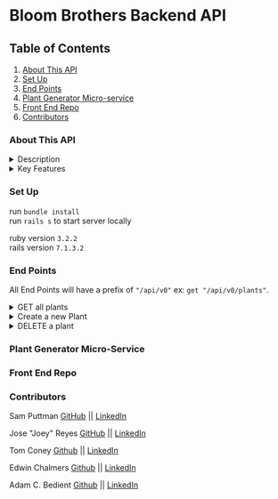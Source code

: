 # Bloom Brothers Backend API

## Table of Contents 
  1.  [About This API](#about-this-api)
  2.  [Set Up](#set-up)
  2.  [End Points](#end-points)
  3.  [Plant Generator Micro-service](#plant-generator-micro-service)
  5.  [Front End Repo](#front-end-repo)
  4.  [Contributors](#contributors)

### About This API
  <details>
    <summary> Description </summary>
     The Bloom Brothers API serves as the backbone for the Bloom Baby Plant Simulator Application, managing comprehensive interactions with the application's plant database. Designed with a service-oriented architecture (SOA), the API incorporates a custom plant generator microservice, ensuring dynamic and fun plant simulations.
  </details>

  <details>
    <summary> Key Features</summary>
      
      * CRUD Operations: Efficiently handles GET, POST, and DELETE HTTP requests, providing seamless data management with JSON-formatted responses powered by the json-api gem for serialization.
    
      * Robust Testing: Comprehensive sad path and edge case testing ensure reliability, achieving an impressive 97% test coverage. Continuous integration is facilitated via CircleCI.

      * Cross-Origin Resource Sharing (CORS): Supports CORS middleware, enabling smooth integration with the frontend application built using JavaScript and React.

      * Database Management: Utilizes PostgreSQL for robust and scalable data storage, maintaining all plant-related data including attributes, growth stages, and breeding mechanisms.

      * Breeding Mechanism: Allows plants to breed, creating diverse and unique plant types within the simulation.

      * User Authentication: Implements light user authentication using Rails' built-in .authenticate method to secure certain endpoints and actions.
  </details>
  
### Set Up
  run `bundle install` </br>
  run `rails s` to start server locally

  ruby version `3.2.2`</br>
  rails version `7.1.3.2`

### End Points
  All End Points will have a prefix of `"/api/v0"` ex: `get "/api/v0/plants"`. 

  <details>
    <summary> GET all plants </summary>
    ENDPOINT <code>"/plants"</code> This gets all plants from the database.</br>
      Response: 
        <pre><code> {
        "data": [
          {
            "id": "1",
            "type": "plant",
            "attributes": {
              "name": "Rose",
              "description": "The flower of love",
              "plant_type": "flower1",
              "planted": 1716929177,
              "lifespan": 86400000,
              "position": null,
              "phases": {
                "stem": {
                  "path": [
                    [
                      [0.5, 0, 0],
                      [0.5, 0, 0],
                      [0.5, 0, 0.8],
                      [0.1, 0.7, 0],
                      [0.1, 0.7, 0],
                      [0.1, 0.7, 0],
                      [0.1, 0.7, 0],
                      [0.1, 0.7, 0]
                    ],
                    [
                      [0.5, 0, 0],
                      [0.5, 0, 0],
                      [0.5, 0, 0.8],
                      [0.1, 1.76, 0],
                      [0.1, 1.76, 0],
                      [0.1, 1.76, 0],
                      [0.1, 1.76, 0],
                      [0.1, 1.76, 0]
                    ],
                    [
                      [0.5, 0, 0],
                      [0.5, 0, 0],
                      [0.5, 0, 0.8],
                      [0.1, 7, 0],
                      [0.1, 7, 0],
                      [0.1, 7, 0],
                      [0.1, 7, 0],
                      [0.1, 7, 0]
                    ],
                    [
                      [0.5, 0, 0],
                      [0.5, 0, 0],
                      [0.5, 0, 0.56],
                      [0.1, 4.5, 0.88],
                      [0.1, 7.46, 1.42],
                      [0.1, 8.34, 1.08],
                      [0.1, 8.42, 0],
                      [0.1, 7.08, -0.26]
                    ],
                    [
                      [0.5, 0, 0],
                      [0.5, 0, 0],
                      [0.5, 0, 0.56],
                      [0.1, 2.5, 0.88],
                      [0.1, 5.46, 1.42],
                      [0.1, 6.34, 1.08],
                      [0.1, 6.42, 0],
                      [0.1, 5.08, -0.26]
                    ]
                  ],
                  "color": [
                    [0, 255, 0],
                    [0, 255, 0],
                    [0, 255, 0],
                    [0, 255, 0],
                    [0, 255, 0]
                  ],
                  "stemWidth": [0.4, 0.4, 0.4, 0.4, 0.4]
                },
                "bloom": {
                  "color": [
                    [231, 172, 190],
                    [231, 172, 190],
                    [231, 172, 190],
                    [231, 172, 190],
                    [231, 172, 190]
                  ],
                  "height": [0.16, 0.14, 0.04, 0.04, 0.03],
                  "rotation": [
                    [0, 0, 0],
                    [0.03, 0, 0],
                    [-0.38, 0.07, -0.43],
                    [-0.38, 0.07, 0.07],
                    [-0.71, 0.07, -0.43]
                  ],
                  "radiusTop": [0.3, 0.44, 0.65, 1.09, 0.87],
                  "recRadius": [0.16, 0.16, 0.18, 0.2, 0.14],
                  "noiseScale": [0.46, 1.58, 1.69, 1.26, 0.19],
                  "petalCount": [1, 1, 1, 1, 1],
                  "noiseImpactX": [0.46, 0.47, 0.5, 0.5, 0.48],
                  "noiseImpactY": [0.34, 0.5, 0.93, 2.23, 2.63],
                  "noiseImpactZ": [0, 0, 1, 0.97, 0.94],
                  "radiusBottom": [0.3, 0.4, 0.98, 1.09, 0.46],
                  "radialSegments": [100, 100, 100, 29.35, 11.88]
                }
              }
            }
          },
          {
            "id": "2",
            "type": "plant",
            "attributes": {
              "name": "Sun Flower",
              "description": "Bows down to no man or Star",
              "plant_type": "flower1",
              "planted": 1716929177,
              "lifespan": 86400000,
              "position": null,
              "phases": {
                "stem": {
                  "path": [
                    [
                      [0.5, 0, 0],
                      [0.5, 0, 0],
                      [0.5, 0, 0.8],
                      [0.1, 0.7, 0],
                      [0.1, 0.7, 0],
                      [0.1, 0.7, 0],
                      [0.1, 0.7, 0],
                      [0.1, 0.7, 0]
                    ],
                    [
                      [0.5, 0, 0],
                      [0.5, 0, 0],
                      [0.5, 0, 0.8],
                      [0.1, 1.76, 0],
                      [0.1, 1.76, 0],
                      [0.1, 1.76, 0],
                      [0.1, 1.76, 0],
                      [0.1, 1.76, 0]
                    ],
                    [
                      [0.5, 0, 0],
                      [0.5, 0, 0],
                      [0.5, 0, 0.8],
                      [0.1, 7, 0],
                      [0.1, 7, 0],
                      [0.1, 7, 0],
                      [0.1, 7, 0],
                      [0.1, 7, 0]
                    ],
                    [
                      [0.5, 0, 0],
                      [0.5, 0, 0],
                      [0.5, 0, 0.56],
                      [0.1, 4.5, 0.88],
                      [0.1, 7.46, 1.42],
                      [0.1, 8.34, 1.08],
                      [0.1, 8.42, 0],
                      [0.1, 7.08, -0.26]
                    ],
                    [
                      [0.5, 0, 0],
                      [0.5, 0, 0],
                      [0.5, 0, 0.56],
                      [0.1, 2.5, 0.88],
                      [0.1, 5.46, 1.42],
                      [0.1, 6.34, 1.08],
                      [0.1, 6.42, 0],
                      [0.1, 5.08, -0.26]
                    ]
                  ],
                  "color": [
                    [0, 255, 0],
                    [0, 255, 0],
                    [0, 255, 0],
                    [0, 255, 0],
                    [0, 255, 0]
                  ],
                  "stemWidth": [0.4, 0.4, 0.4, 0.4, 0.4]
                },
                "bloom": {
                  "color": [
                    [128, 80, 68],
                    [128, 80, 68],
                    [128, 80, 68],
                    [128, 80, 68],
                    [128, 80, 68]
                  ],
                  "height": [0.16, 0.09, 0.04, 0.04, 0.02],
                  "rotation": [
                    [0, 0, 0],
                    [0.03, 0, 0],
                    [-0.38, 0.07, -0.43],
                    [-0.38, 0.07, 0.07],
                    [-0.71, 0.07, -0.43]
                  ],
                  "radiusTop": [0.3, 0.37, 0.96, 1.09, 0.81],
                  "recRadius": [0.16, 0.17, 0.18, 0.2, 0.17],
                  "noiseScale": [0.46, 1.77, 1.76, 1.18, 0.28],
                  "petalCount": [1, 1, 1, 1, 1],
                  "noiseImpactX": [0.46, 0.47, 0.5, 0.5, 0.48],
                  "noiseImpactY": [0.34, 0.4, 0.82, 2.15, 2.63],
                  "noiseImpactZ": [0, 0, 0, 0.97, 0.94],
                  "radiusBottom": [0.3, 0.43, 0.94, 1.09, 0.75],
                  "radialSegments": [100, 100, 100, 26.57, 11.88]
                }
              }
            }
          },
          {
            "id": "3",
            "type": "plant",
            "attributes": {
              "name": "rose",
              "description": "blue",
              "plant_type": "flower1",
              "planted": 1716929258,
              "lifespan": 86400000,
              "position": null,
              "phases": {
                "stem": {
                  "path": [
                    [
                      [0.5, 0, 0],
                      [0.5, 0, 0],
                      [0.5, 0, 0.8],
                      [0.1, 0.7, 0],
                      [0.1, 0.7, 0],
                      [0.1, 0.7, 0],
                      [0.1, 0.7, 0],
                      [0.1, 0.7, 0]
                    ],
                    [
                      [0.5, 0, 0],
                      [0.5, 0, 0],
                      [0.5, 0, 0.8],
                      [0.1, 1.76, 0],
                      [0.1, 1.76, 0],
                      [0.1, 1.76, 0],
                      [0.1, 1.76, 0],
                      [0.1, 1.76, 0]
                    ],
                    [
                      [0.5, 0, 0],
                      [0.5, 0, 0],
                      [0.5, 0, 0.8],
                      [0.1, 7, 0],
                      [0.1, 7, 0],
                      [0.1, 7, 0],
                      [0.1, 7, 0],
                      [0.1, 7, 0]
                    ],
                    [
                      [0.5, 0, 0],
                      [0.5, 0, 0],
                      [0.5, 0, 0.56],
                      [0.1, 4.5, 0.88],
                      [0.1, 7.46, 1.42],
                      [0.1, 8.34, 1.08],
                      [0.1, 8.42, 0],
                      [0.1, 7.08, -0.26]
                    ],
                    [
                      [0.5, 0, 0],
                      [0.5, 0, 0],
                      [0.5, 0, 0.56],
                      [0.1, 2.5, 0.88],
                      [0.1, 5.46, 1.42],
                      [0.1, 6.34, 1.08],
                      [0.1, 6.42, 0],
                      [0.1, 5.08, -0.26]
                    ]
                  ],
                  "color": [
                    [0, 255, 0],
                    [0, 255, 0],
                    [0, 255, 0],
                    [0, 255, 0],
                    [0, 255, 0]
                  ],
                  "stemWidth": [0.4, 0.4, 0.4, 0.4, 0.4]
                },
                "bloom": {
                  "color": [
                    [184, 194, 63],
                    [184, 194, 63],
                    [184, 194, 63],
                    [184, 194, 63],
                    [184, 194, 63]
                  ],
                  "height": [0.16, 0.12, 0.04, 0.04, 0.04],
                  "rotation": [
                    [0, 0, 0],
                    [0.03, 0, 0],
                    [-0.38, 0.07, -0.43],
                    [-0.38, 0.07, 0.07],
                    [-0.71, 0.07, -0.43]
                  ],
                  "radiusTop": [0.3, 0.39, 0.58, 1.09, 0.22],
                  "recRadius": [0.16, 0.17, 0.17, 0.2, 0.12],
                  "noiseScale": [0.46, 0.82, 1.32, 1.12, 0.72],
                  "petalCount": [1, 1, 1, 1, 1],
                  "noiseImpactX": [0.46, 0.48, 0.5, 0.5, 0.42],
                  "noiseImpactY": [0.34, 0.46, 0.68, 2.02, 2.63],
                  "noiseImpactZ": [0, 0, 1, 0.98, 0.94],
                  "radiusBottom": [0.3, 0.48, 1.03, 1.09, 0.38],
                  "radialSegments": [100, 100, 100, 91.03, 11.88]
                }
              }
            }
          }
        ]
      }</code></pre>
  </details>

  <details>
    <summary>Create a new Plant</summary>
    ENDPOINT <code>POST "/plants"</code></br>
    This Post request utilizes the plant generator micro-service
    PARAMS needed that should be sent with the post</br>
    <pre><code>
      {
        name: "Rose",
        description: "The Flower Of Love",
        plant_type: "flower1",
        position: "A1"
      }</code></pre>
    <pre><code>{
  "data": [
    {
      "id": "1",
      "type": "plant",
      "attributes": {
        "name": "Rose",
        "description": "The flower of love",
        "plant_type": "flower1",
        "planted": 1716929177,
        "lifespan": 86400000,
        "position": null,
        "phases": {
            "stem": {
              "path": [
                [
                  [0.5, 0, 0],
                  [0.5, 0, 0],
                  [0.5, 0, 0.8],
                  [0.1, 0.7, 0],
                  [0.1, 0.7, 0],
                  [0.1, 0.7, 0],
                  [0.1, 0.7, 0],
                  [0.1, 0.7, 0]
                ],
                [
                  [0.5, 0, 0],
                  [0.5, 0, 0],
                  [0.5, 0, 0.8],
                  [0.1, 1.76, 0],
                  [0.1, 1.76, 0],
                  [0.1, 1.76, 0],
                  [0.1, 1.76, 0],
                  [0.1, 1.76, 0]
                ],
                [
                  [0.5, 0, 0],
                  [0.5, 0, 0],
                  [0.5, 0, 0.8],
                  [0.1, 7, 0],
                  [0.1, 7, 0],
                  [0.1, 7, 0],
                  [0.1, 7, 0],
                  [0.1, 7, 0]
                ],
                [
                  [0.5, 0, 0],
                  [0.5, 0, 0],
                  [0.5, 0, 0.56],
                  [0.1, 4.5, 0.88],
                  [0.1, 7.46, 1.42],
                  [0.1, 8.34, 1.08],
                  [0.1, 8.42, 0],
                  [0.1, 7.08, -0.26]
                ],
                [
                  [0.5, 0, 0],
                  [0.5, 0, 0],
                  [0.5, 0, 0.56],
                  [0.1, 2.5, 0.88],
                  [0.1, 5.46, 1.42],
                  [0.1, 6.34, 1.08],
                  [0.1, 6.42, 0],
                  [0.1, 5.08, -0.26]
                ]
              ],
              "color": [
                [0, 255, 0],
                [0, 255, 0],
                [0, 255, 0],
                [0, 255, 0],
                [0, 255, 0]
              ],
              "stemWidth": [0.4, 0.4, 0.4, 0.4, 0.4]
            },
            "bloom": {
              "color": [
                [231, 172, 190],
                [231, 172, 190],
                [231, 172, 190],
                [231, 172, 190],
                [231, 172, 190]
              ],
              "height": [0.16, 0.14, 0.04, 0.04, 0.03],
              "rotation": [
                [0, 0, 0],
                [0.03, 0, 0],
                [-0.38, 0.07, -0.43],
                [-0.38, 0.07, 0.07],
                [-0.71, 0.07, -0.43]
              ],
              "radiusTop": [0.3, 0.44, 0.65, 1.09, 0.87],
              "recRadius": [0.16, 0.16, 0.18, 0.2, 0.14],
              "noiseScale": [0.46, 1.58, 1.69, 1.26, 0.19],
              "petalCount": [1, 1, 1, 1, 1],
              "noiseImpactX": [0.46, 0.47, 0.5, 0.5, 0.48],
              "noiseImpactY": [0.34, 0.5, 0.93, 2.23, 2.63],
              "noiseImpactZ": [0, 0, 1, 0.97, 0.94],
              "radiusBottom": [0.3, 0.4, 0.98, 1.09, 0.46],
              "radialSegments": [100, 100, 100, 29.35, 11.88]
            }
          }
        }
      }
    }]</code></pre>
  </details>

  <details>
    <summary>DELETE a plant</summary>
    ENDPOINT <code>DELETE "/plants/:id"</code></br>
    This endpoint 
  </details>

### Plant Generator Micro-Service 

### Front End Repo

### Contributors 
  Sam Puttman [GitHub](https://github.com/SamPuttman) || [LinkedIn](https://www.linkedin.com/in/samuel-puttman/)

  Jose "Joey" Reyes [GitHub](https://github.com/JRIV-10) || [LinkedIn](https://www.linkedin.com/in/josereyes10/)

  Tom Coney [Github](https://github.com/tconey23) || [LinkedIn](http://www.linkedin.com/in/tom-ce-coney)

  Edwin Chalmers [Github](https://github.com/edwin-chalmers/) || [LinkedIn](https://www.linkedin.com/in/edwinchalmers/)

  Adam C. Bedient [Github](https://github.com/cOdeBedient) || [LinkedIn](https://www.linkedin.com/in/adam-bedient/)